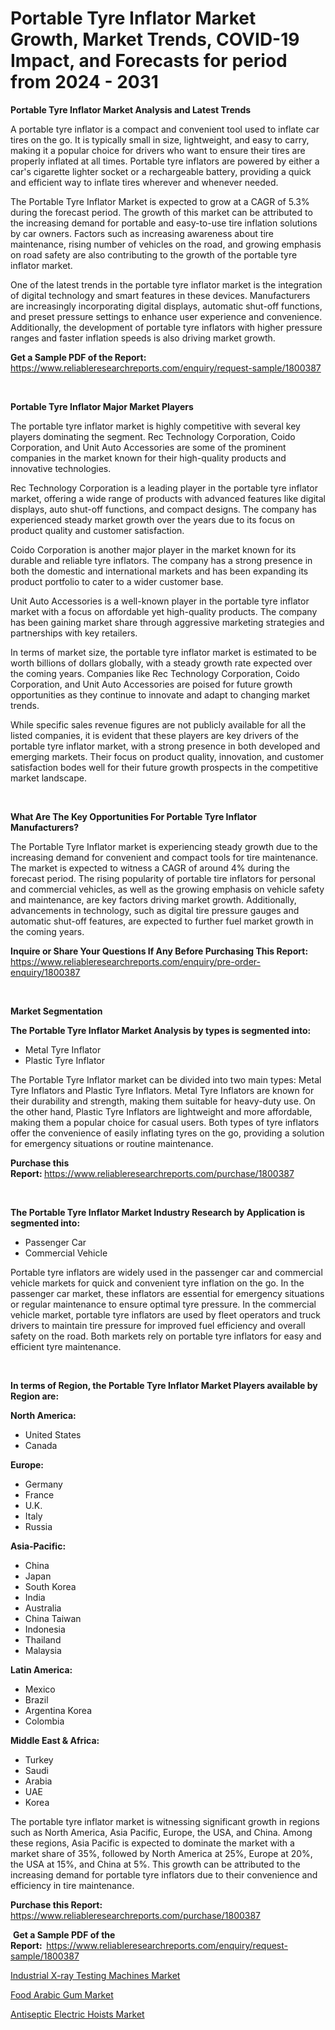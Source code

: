 <p><h1>Portable Tyre Inflator Market Growth, Market Trends, COVID-19 Impact, and Forecasts for period from 2024 - 2031</h1></p><p><strong>Portable Tyre Inflator Market Analysis and Latest Trends</strong></p>
<p><p>A portable tyre inflator is a compact and convenient tool used to inflate car tires on the go. It is typically small in size, lightweight, and easy to carry, making it a popular choice for drivers who want to ensure their tires are properly inflated at all times. Portable tyre inflators are powered by either a car's cigarette lighter socket or a rechargeable battery, providing a quick and efficient way to inflate tires wherever and whenever needed.</p><p>The Portable Tyre Inflator Market is expected to grow at a CAGR of 5.3% during the forecast period. The growth of this market can be attributed to the increasing demand for portable and easy-to-use tire inflation solutions by car owners. Factors such as increasing awareness about tire maintenance, rising number of vehicles on the road, and growing emphasis on road safety are also contributing to the growth of the portable tyre inflator market.</p><p>One of the latest trends in the portable tyre inflator market is the integration of digital technology and smart features in these devices. Manufacturers are increasingly incorporating digital displays, automatic shut-off functions, and preset pressure settings to enhance user experience and convenience. Additionally, the development of portable tyre inflators with higher pressure ranges and faster inflation speeds is also driving market growth.</p></p>
<p><strong>Get a Sample PDF of the Report:&nbsp;</strong> <a href="https://www.reliableresearchreports.com/enquiry/request-sample/1800387">https://www.reliableresearchreports.com/enquiry/request-sample/1800387</a></p>
<p>&nbsp;</p>
<p><strong>Portable Tyre Inflator Major Market Players</strong></p>
<p><p>The portable tyre inflator market is highly competitive with several key players dominating the segment. Rec Technology Corporation, Coido Corporation, and Unit Auto Accessories are some of the prominent companies in the market known for their high-quality products and innovative technologies.</p><p>Rec Technology Corporation is a leading player in the portable tyre inflator market, offering a wide range of products with advanced features like digital displays, auto shut-off functions, and compact designs. The company has experienced steady market growth over the years due to its focus on product quality and customer satisfaction.</p><p>Coido Corporation is another major player in the market known for its durable and reliable tyre inflators. The company has a strong presence in both the domestic and international markets and has been expanding its product portfolio to cater to a wider customer base.</p><p>Unit Auto Accessories is a well-known player in the portable tyre inflator market with a focus on affordable yet high-quality products. The company has been gaining market share through aggressive marketing strategies and partnerships with key retailers.</p><p>In terms of market size, the portable tyre inflator market is estimated to be worth billions of dollars globally, with a steady growth rate expected over the coming years. Companies like Rec Technology Corporation, Coido Corporation, and Unit Auto Accessories are poised for future growth opportunities as they continue to innovate and adapt to changing market trends.</p><p>While specific sales revenue figures are not publicly available for all the listed companies, it is evident that these players are key drivers of the portable tyre inflator market, with a strong presence in both developed and emerging markets. Their focus on product quality, innovation, and customer satisfaction bodes well for their future growth prospects in the competitive market landscape.</p></p>
<p>&nbsp;</p>
<p><strong>What Are The Key Opportunities For Portable Tyre Inflator Manufacturers?</strong></p>
<p><p>The Portable Tyre Inflator market is experiencing steady growth due to the increasing demand for convenient and compact tools for tire maintenance. The market is expected to witness a CAGR of around 4% during the forecast period. The rising popularity of portable tire inflators for personal and commercial vehicles, as well as the growing emphasis on vehicle safety and maintenance, are key factors driving market growth. Additionally, advancements in technology, such as digital tire pressure gauges and automatic shut-off features, are expected to further fuel market growth in the coming years.</p></p>
<p><strong>Inquire or Share Your Questions If Any Before Purchasing This Report:</strong> <a href="https://www.reliableresearchreports.com/enquiry/pre-order-enquiry/1800387">https://www.reliableresearchreports.com/enquiry/pre-order-enquiry/1800387</a></p>
<p>&nbsp;</p>
<p><strong>Market Segmentation</strong></p>
<p><strong>The Portable Tyre Inflator Market Analysis by types is segmented into:</strong></p>
<p><ul><li>Metal Tyre Inflator</li><li>Plastic Tyre Inflator</li></ul></p>
<p><p>The Portable Tyre Inflator market can be divided into two main types: Metal Tyre Inflators and Plastic Tyre Inflators. Metal Tyre Inflators are known for their durability and strength, making them suitable for heavy-duty use. On the other hand, Plastic Tyre Inflators are lightweight and more affordable, making them a popular choice for casual users. Both types of tyre inflators offer the convenience of easily inflating tyres on the go, providing a solution for emergency situations or routine maintenance.</p></p>
<p><strong>Purchase this Report:&nbsp;</strong><a href="https://www.reliableresearchreports.com/purchase/1800387">https://www.reliableresearchreports.com/purchase/1800387</a></p>
<p>&nbsp;</p>
<p><strong>The Portable Tyre Inflator Market Industry Research by Application is segmented into:</strong></p>
<p><ul><li>Passenger Car</li><li>Commercial Vehicle</li></ul></p>
<p><p>Portable tyre inflators are widely used in the passenger car and commercial vehicle markets for quick and convenient tyre inflation on the go. In the passenger car market, these inflators are essential for emergency situations or regular maintenance to ensure optimal tyre pressure. In the commercial vehicle market, portable tyre inflators are used by fleet operators and truck drivers to maintain tire pressure for improved fuel efficiency and overall safety on the road. Both markets rely on portable tyre inflators for easy and efficient tyre maintenance.</p></p>
<p>&nbsp;</p>
<p><strong>In terms of Region, the Portable Tyre Inflator Market Players available by Region are:</strong></p>
<p>
    <p> <strong> North America: </strong>
        <ul>
            <li>United States</li>
            <li>Canada</li>
        </ul>
        </p> 
    <p> <strong> Europe: </strong>
        <ul>
            <li>Germany</li>
            <li>France</li>
            <li>U.K.</li>
            <li>Italy</li>
            <li>Russia</li>
        </ul>
        </p> 
    <p> <strong> Asia-Pacific: </strong>
        <ul>
            <li>China</li>
            <li>Japan</li>
            <li>South Korea</li>
            <li>India</li>
            <li>Australia</li>
            <li>China Taiwan</li>
            <li>Indonesia</li>
            <li>Thailand</li>
            <li>Malaysia</li>
        </ul>
        </p> 
    <p> <strong> Latin America: </strong>
        <ul>
            <li>Mexico</li>
            <li>Brazil</li>
            <li>Argentina Korea</li>
            <li>Colombia</li>
        </ul>
        </p> 
    <p> <strong> Middle East & Africa: </strong>
        <ul>
            <li>Turkey</li>
            <li>Saudi</li>
            <li>Arabia</li>
            <li>UAE</li>
            <li>Korea</li>
        </ul>
    </p>
    </p>
<p><p>The portable tyre inflator market is witnessing significant growth in regions such as North America, Asia Pacific, Europe, the USA, and China. Among these regions, Asia Pacific is expected to dominate the market with a market share of 35%, followed by North America at 25%, Europe at 20%, the USA at 15%, and China at 5%. This growth can be attributed to the increasing demand for portable tyre inflators due to their convenience and efficiency in tire maintenance.</p></p>
<p><strong>Purchase this Report: </strong><a href="https://www.reliableresearchreports.com/purchase/1800387">https://www.reliableresearchreports.com/purchase/1800387</a></p>
<p>&nbsp;<strong>Get a Sample PDF of the Report:&nbsp;&nbsp;</strong><a href="https://www.reliableresearchreports.com/enquiry/request-sample/1800387">https://www.reliableresearchreports.com/enquiry/request-sample/1800387</a></p>
<p><strong></strong></p>
<p><p><a href="https://view.publitas.com/reportprime-1/industrial-x-ray-testing-machines-market-insights-market-players-and-forecast-till-2030/">Industrial X-ray Testing Machines Market</a></p><p><a href="https://view.publitas.com/reportprime-1/food-arabic-gum-market-analysis-examines-its-scope-on-growth-opportunities-and-forecasted-trends-spanning-from-2023-to-2030/">Food Arabic Gum Market</a></p><p><a href="https://view.publitas.com/reportprime-1/antiseptic-electric-hoists-market-furnish-information-about-market-size-market-share-market-dynamics-and-projections-spanning-from-2023-to-2030/">Antiseptic Electric Hoists Market</a></p></p>